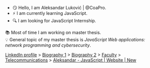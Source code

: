 - :smirk: Hello, I am Aleksandar Luković | @CoaPro.
- :zap: I am currently learning JavaScript.
- :mag: I am looking for JavaScript Internship.

:books: Most of time I am working on master thesis. <br>
:bulb: General topic of my master thesis is *JavaScript Web applications: network programming and cybersecurity*.


 [LinkedIn profile](https://linkedin.com/in/aleksandar-lukovic) > [Biography 1](https://aleksandarlukovic.herokuapp.com/profil/profile) > [Biography 2](https://aleksandarlukovic.herokuapp.com/root/opis´) > [Faculty](https://aleksandarlukovic.herokuapp.com/profil/faculty) > [Telecommunications](https://aleksandarlukovic.herokuapp.com/telekomunikacije) > [Aleksandar - JavaScript | Website | New](https://aleksandar-js.herokuapp.com)
